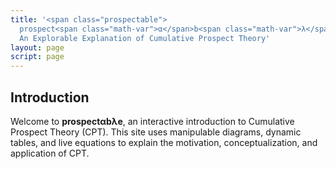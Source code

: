 ```yaml
---
title: '<span class="prospectable">
  prospect<span class="math-var">α</span>b<span class="math-var">λ</span>e</span>:
  An Explorable Explanation of Cumulative Prospect Theory'
layout: page
script: page
---
```


## Introduction

Welcome to **prospect<span class="math-var">α</span>b<span class="math-var">λ</span>e**, an
interactive introduction to Cumulative Prospect Theory (CPT). This site uses manipulable diagrams,
dynamic tables, and live equations to explain the motivation, conceptualization, and application of
CPT.

<cpt-calculation></cpt-calculation>

<cpt-equation-vw2u></cpt-equation-vw2u>

<cpt-equation-vw2u numeric interactive outcomes="2" value="5 0" weight="0.9 0.1"></cpt-equation-vw2u>

<cpt-equation-xal2v></cpt-equation-xal2v>

<cpt-equation-xal2v numeric interactive value="5" alpha="0.9" lambda="2"></cpt-equation-xal2v>

<cpt-equation-pg2w></cpt-equation-pg2w>

<cpt-equation-pg2w numeric interactive probability="0.75" gamma="0.75"></cpt-equation-pg2w>
